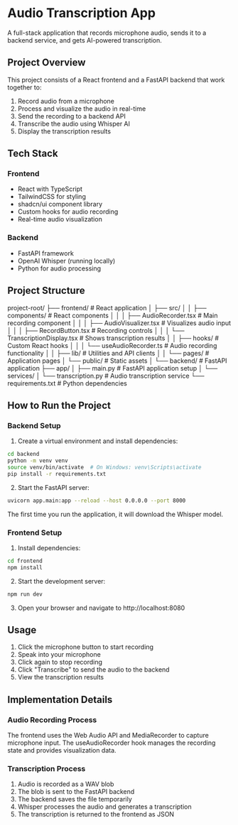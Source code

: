 # Audio Transcription App

A full-stack application that records microphone audio, sends it to a backend service, and gets AI-powered transcription.

## Project Overview

This project consists of a React frontend and a FastAPI backend that work together to:
1. Record audio from a microphone
2. Process and visualize the audio in real-time
3. Send the recording to a backend API
4. Transcribe the audio using Whisper AI
5. Display the transcription results

## Tech Stack

### Frontend
- React with TypeScript
- TailwindCSS for styling
- shadcn/ui component library
- Custom hooks for audio recording
- Real-time audio visualization

### Backend
- FastAPI framework
- OpenAI Whisper (running locally)
- Python for audio processing

## Project Structure
project-root/
├── frontend/                # React application
│   ├── src/
│   │   ├── components/      # React components
│   │   │   ├── AudioRecorder.tsx        # Main recording component
│   │   │   ├── AudioVisualizer.tsx      # Visualizes audio input
│   │   │   ├── RecordButton.tsx         # Recording controls
│   │   │   └── TranscriptionDisplay.tsx # Shows transcription results
│   │   ├── hooks/           # Custom React hooks
│   │   │   └── useAudioRecorder.ts      # Audio recording functionality
│   │   ├── lib/             # Utilities and API clients
│   │   └── pages/           # Application pages
│   └── public/              # Static assets
│
└── backend/                 # FastAPI application
├── app/
│   ├── main.py          # FastAPI application setup
│   └── services/
│       └── transcription.py  # Audio transcription service
└── requirements.txt     # Python dependencies


## How to Run the Project

### Backend Setup

1. Create a virtual environment and install dependencies:
```bash
cd backend
python -m venv venv
source venv/bin/activate  # On Windows: venv\Scripts\activate
pip install -r requirements.txt
```

2. Start the FastAPI server:
```bash
uvicorn app.main:app --reload --host 0.0.0.0 --port 8000
```
The first time you run the application, it will download the Whisper model.

### Frontend Setup

1. Install dependencies:
```bash
cd frontend
npm install
```

2. Start the development server:
```bash
npm run dev
```

3. Open your browser and navigate to http://localhost:8080

## Usage

1. Click the microphone button to start recording
2. Speak into your microphone
3. Click again to stop recording
4. Click "Transcribe" to send the audio to the backend
5. View the transcription results
 

## Implementation Details

### Audio Recording Process
The frontend uses the Web Audio API and MediaRecorder to capture microphone input. The useAudioRecorder hook manages the recording state and provides visualization data.


### Transcription Process

1. Audio is recorded as a WAV blob
2. The blob is sent to the FastAPI backend
3. The backend saves the file temporarily
4. Whisper processes the audio and generates a transcription
5. The transcription is returned to the frontend as JSON

